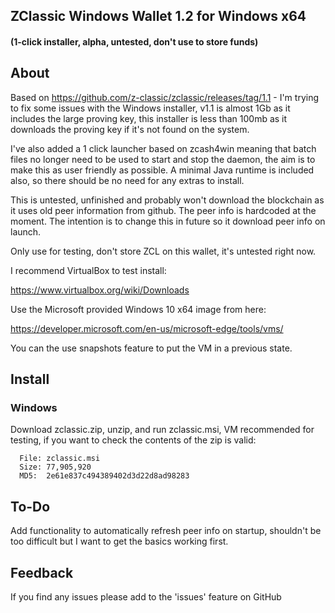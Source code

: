 ## ZClassic Windows Wallet 1.2 for Windows x64
#### (1-click installer, alpha, untested, don't use to store funds)

About
--------------

Based on https://github.com/z-classic/zclassic/releases/tag/1.1 - I'm trying to fix some issues with the Windows installer, v1.1 is almost 1Gb as it includes the large proving key, this installer is less than 100mb as it downloads the proving key if it's not found on the system.

I've also added a 1 click launcher based on zcash4win meaning that batch files no longer need to be used to start and stop the daemon, the aim is to make this as user friendly as possible. A minimal Java runtime is included also, so there should be no need for any extras to install.

This is untested, unfinished and probably won't download the blockchain as it uses old peer information from github. The peer info is hardcoded at the moment. The intention is to change this in future so it download peer info on launch.

Only use for testing, don't store ZCL on this wallet, it's untested right now.

I recommend VirtualBox to test install:

https://www.virtualbox.org/wiki/Downloads

Use the Microsoft provided Windows 10 x64 image from here:

https://developer.microsoft.com/en-us/microsoft-edge/tools/vms/

You can the use snapshots feature to put the VM in a previous state.

Install
-----------------

### Windows
Download zclassic.zip, unzip, and run zclassic.msi, VM recommended for testing, if you want to check the contents of the zip is valid:

```
  File: zclassic.msi
  Size: 77,905,920    
  MD5:  2e61e837c494389402d3d22d8ad98283
```

To-Do
--------------

Add functionality to automatically refresh peer info on startup, shouldn't be too difficult but I want to get the basics working first.

Feedback
--------------

If you find any issues please add to the 'issues' feature on GitHub
